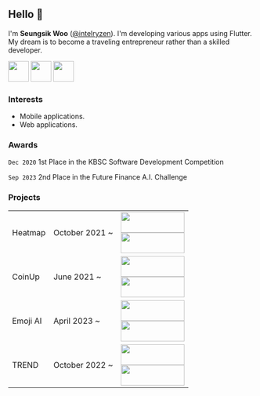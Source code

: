 ## Hello 👋

I'm **Seungsik Woo** ([@intelryzen](https://github.com/intelryzen)). I'm developing various apps using Flutter. My dream is to become a traveling entrepreneur rather than a skilled developer.  

<a href="https://softable.me"><img src="https://github.com/user-attachments/assets/222ce36e-d7cf-4c80-a8e5-ec69ebfb748e" width="42" height="42"></a>
<a href="https://trail-heart-f77.notion.site/Seungsik-Woo-e2cee00162444c6e8489aecdd77a7382?pvs=4"><img src="https://github.com/intelryzen/intelryzen/assets/66426612/8158af3b-d15b-4f41-be44-961bae6eb22a" width="42" height="42"></a>
<a href="mailto:softabledev@gmail.com"><img src="https://github.com/intelryzen/intelryzen/assets/66426612/0899b497-c373-440e-89b6-4acecda11e19" width="42" height="42"></a>

### Interests

- Mobile applications.
- Web applications.
  
### **Awards**

`Dec 2020` 1st Place in the KBSC Software Development Competition

`Sep 2023` 2nd Place in the Future Finance A.I. Challenge

### Projects

<table>
  <tr>
    <td>Heatmap</td>
    <td>
      October 2021 ~
    </td>
    <td>
      <a href="https://play.google.com/store/apps/details?id=com.softable.treemap&hl=en&gl=US"><img src="https://github.com/intelryzen/intelryzen/assets/66426612/4c0eec84-6b11-4435-ac58-1a98cd9a91c2" width="130" height="42"></a>
      <br>
      <a href="https://apps.apple.com/us/app/%ED%9E%88%ED%8A%B8%EB%A7%B5-%EC%A0%84%EC%84%B8%EA%B3%84-%EC%9E%90%EC%82%B0%EC%9D%84-%EB%88%88%EC%9C%BC%EB%A1%9C-%ED%99%95%EC%9D%B8%ED%95%98%EC%84%B8%EC%9A%94/id1608853761"><img src="https://github.com/intelryzen/intelryzen/assets/66426612/6a4d958c-1eb1-4343-9bb1-1475991e0a91" width="130" height="42"></a>
    </td>
  </tr>
    <tr>
    <td>CoinUp</td>
    <td>
      June 2021 ~
    </td>
    <td>
      <a href="https://play.google.com/store/apps/details?id=com.softable.bitalk&hl=en&gl=US"><img src="https://github.com/intelryzen/intelryzen/assets/66426612/4c0eec84-6b11-4435-ac58-1a98cd9a91c2" width="130" height="42"></a>
      <br>
      <a href="https://apps.apple.com/us/app/%EC%BD%94%EC%9D%B8%EC%97%85-%EC%B2%AD%EC%82%B0%EB%A7%B5-%EA%B3%B5%EC%A7%80%EC%95%8C%EB%A6%BC-%EA%B9%80%ED%94%84/id1564882343"><img src="https://github.com/intelryzen/intelryzen/assets/66426612/6a4d958c-1eb1-4343-9bb1-1475991e0a91" width="130" height="42"></a>
    </td>
  </tr>
  <tr>
    <td>Emoji AI</td>
    <td>
      April 2023 ~
    </td>
    <td>
      <a href="https://play.google.com/store/apps/details?id=com.softable.emoji&hl=en-US"><img src="https://github.com/intelryzen/intelryzen/assets/66426612/4c0eec84-6b11-4435-ac58-1a98cd9a91c2" width="130" height="42"></a>
      <br>
      <a href="https://apps.apple.com/us/app/emoji-ai-chat-away-worries/id6465081943"><img src="https://github.com/intelryzen/intelryzen/assets/66426612/6a4d958c-1eb1-4343-9bb1-1475991e0a91" width="130" height="42"></a>
    </td>
  </tr>
  <tr>
    <td>TREND</td>
    <td>
      October 2022 ~
    </td>
    <td>
      <a href="https://play.google.com/store/apps/details?id=com.softable.trend&hl=en-US"><img src="https://github.com/intelryzen/intelryzen/assets/66426612/4c0eec84-6b11-4435-ac58-1a98cd9a91c2" width="130" height="42"></a>
      <br>
      <a href="https://apps.apple.com/us/app/trend-realtime-trends/id1664121230"><img src="https://github.com/intelryzen/intelryzen/assets/66426612/6a4d958c-1eb1-4343-9bb1-1475991e0a91" width="130" height="42"></a>
    </td>
  </tr>
</table>

<!--
**intelryzen/intelryzen** is a ✨ _special_ ✨ repository because its `README.md` (this file) appears on your GitHub profile.

Here are some ideas to get you started:

- 🔭 I’m currently working on ...
- 🌱 I’m currently learning ...
- 👯 I’m looking to collaborate on ...
- 🤔 I’m looking for help with ...
- 💬 Ask me about ...
- 📫 How to reach me: ...
- 😄 Pronouns: ...
- ⚡ Fun fact: ...
-->

